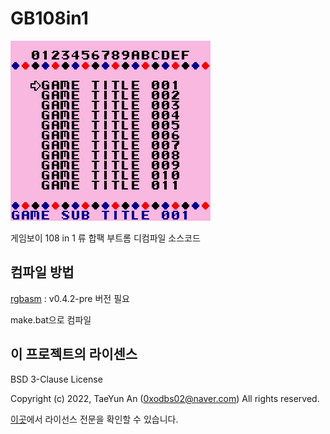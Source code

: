 # GB108in1
![](image/image.png)

게임보이 108 in 1 류 합팩 부트롬 디컴파일 소스코드

## 컴파일 방법
[rgbasm](https://github.com/gbdev/rgbds) : v0.4.2-pre 버전 필요

make.bat으로 컴파일 

## 이 프로젝트의 라이센스

BSD 3-Clause License

Copyright (c) 2022, TaeYun An (0xodbs02@naver.com) All rights reserved.

[이곳](LICENSE)에서 라이선스 전문을 확인할 수 있습니다.
